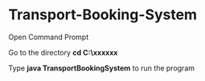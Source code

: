 # Transport-Booking-System

Open Command Prompt

Go to the directory **cd C:\xxxxxx**

Type **java **TransportBookingSystem**** to run the program
